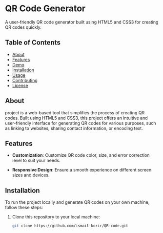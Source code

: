 # QR Code Generator

A user-friendly QR code generator built using HTML5 and CSS3 for creating QR codes quickly.

## Table of Contents

- [About](#about)
- [Features](#features)
- [Demo](#demo)
- [Installation](#installation)
- [Usage](#usage)
- [Contributing](#contributing)
- [License](#license)

## About

 project is a web-based tool that simplifies the process of creating QR codes. Built using HTML5 and CSS3, this project offers an intuitive and user-friendly interface for generating QR codes for various purposes, such as linking to websites, sharing contact information, or encoding text.

## Features

- **Customization**: Customize QR code color, size, and error correction level to suit your needs.

- **Responsive Design**: Ensure a smooth experience on different screen sizes and devices.


## Installation

To run the project locally and generate QR codes on your own machine, follow these steps:

1. Clone this repository to your local machine:

   ```bash
   git clone https://github.com/ismail-korir/QR-code.git
